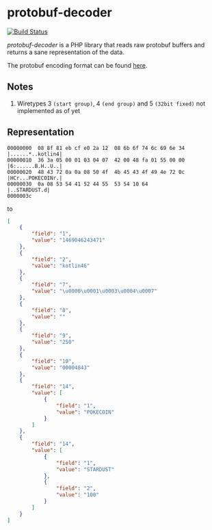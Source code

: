 protobuf-decoder
================
[![Build Status](https://travis-ci.org/dehydr8/protobuf-decoder.svg?branch=master)](https://travis-ci.org/dehydr8/protobuf-decoder)

*protobuf-decoder* is a PHP library that reads raw protobuf buffers and returns a sane representation of the data.

The protobuf encoding format can be found [here](https://developers.google.com/protocol-buffers/docs/encoding).

## Notes
1. Wiretypes 3 `(start group)`, 4 `(end group)` and 5 `(32bit fixed)` not implemented as of yet

## Representation

```
00000000  08 8f 81 eb cf e0 2a 12  08 6b 6f 74 6c 69 6e 34  |......*..kotlin4|
00000010  36 3a 05 00 01 03 04 07  42 00 48 fa 01 55 00 00  |6:......B.H..U..|
00000020  48 43 72 0a 0a 08 50 4f  4b 45 43 4f 49 4e 72 0c  |HCr...POKECOINr.|
00000030  0a 08 53 54 41 52 44 55  53 54 10 64              |..STARDUST.d|
0000003c
```
to
```json
[
    {
        "field": "1",
        "value": "1469046243471"
    },
    {
        "field": "2",
        "value": "kotlin46"
    },
    {
        "field": "7",
        "value": "\u0000\u0001\u0003\u0004\u0007"
    },
    {
        "field": "8",
        "value": ""
    },
    {
        "field": "9",
        "value": "250"
    },
    {
        "field": "10",
        "value": "00004843"
    },
    {
        "field": "14",
        "value": [
            {
                "field": "1",
                "value": "POKECOIN"
            }
        ]
    },
    {
        "field": "14",
        "value": [
            {
                "field": "1",
                "value": "STARDUST"
            },
            {
                "field": "2",
                "value": "100"
            }
        ]
    }
]
```
